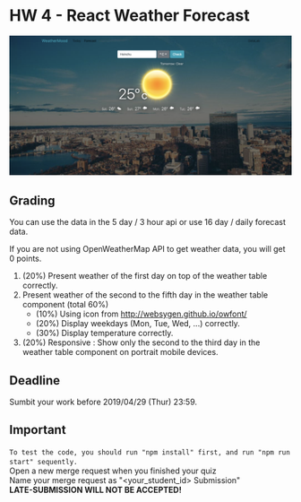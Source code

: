 # HW 4 - React Weather Forecast

![Component](img/forecast.png)

## Grading
You can use the data in the 5 day / 3 hour api or use 16 day / daily forecast data.

If you are not using OpenWeatherMap API to get weather data, you will get 0 points.<br/>

1.  (20%) Present weather of the first day on top of the weather table correctly.
2.  Present weather of the second to the fifth day in the weather table component (total 60%)
    - (10%) Using icon from http://websygen.github.io/owfont/
    - (20%) Display weekdays (Mon, Tue, Wed, ...) correctly.
    - (30%) Display temperature correctly.
3. (20%) Responsive : Show only the second to the third day in the weather table component on portrait mobile devices.

## Deadline
Sumbit your work before 2019/04/29 (Thur) 23:59.

## Important
`To test the code, you should run "npm install" first, and run "npm run start" sequently.`<br/>
Open a new merge request when you finished your quiz<br />
Name your merge request as "<your_student_id> Submission"<br />
**LATE-SUBMISSION WILL NOT BE ACCEPTED!<br />**
